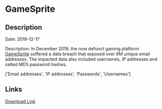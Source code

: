 # GameSprite

## Description

Date: 2019-12-17

Description:
In December 2019, the now defunct gaming platform <a href="https://gamesprite.me" target="_blank" rel="noopener">GameSprite</a> suffered a data breach that exposed over 6M unique email addresses. The impacted data also included usernames, IP addresses and salted MD5 password hashes.


['Email addresses', 'IP addresses', 'Passwords', 'Usernames']

## Links

[Download Link](https://link-to.net/1229997/842.9791886343107/dynamic/?r=aHR0cHM6Ly93d3cubWVkaWFmaXJlLmNvbS92aWV3L3pSN09QaXFubjRxandveS9nYW1lc3ByaXRlLm1lL2ZpbGU=)